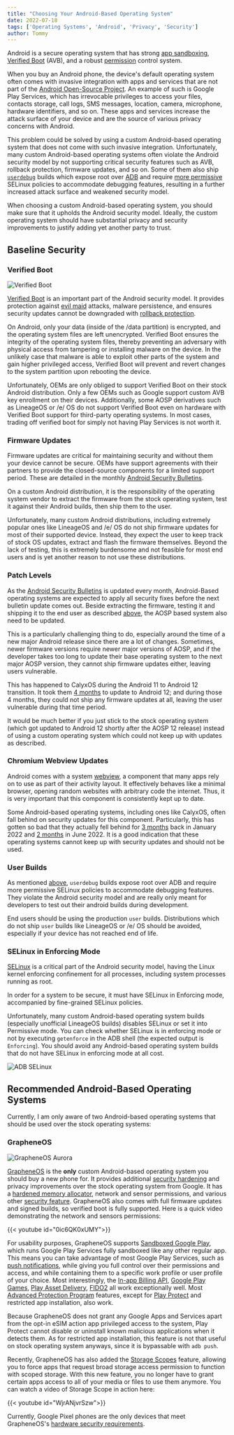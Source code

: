 ```yaml
---
title: "Choosing Your Android-Based Operating System"
date: 2022-07-18
tags: ['Operating Systems', 'Android', 'Privacy', 'Security']
author: Tommy
---
```


Android is a secure operating system that has strong [app sandboxing](https://source.android.com/security/app-sandbox), [Verified Boot](https://source.android.com/security/verifiedboot) (AVB), and a robust [permission](https://developer.android.com/guide/topics/permissions/overview) control system.

When you buy an Android phone, the device's default operating system often comes with invasive integration with apps and services that are not part of the [Android Open-Source Project](https://source.android.com/). An example of such is Google Play Services, which has irrevocable privileges to access your files, contacts storage, call logs, SMS messages, location, camera, microphone, hardware identifiers, and so on. These apps and services increase the attack surface of your device and are the source of various privacy concerns with Android.

This problem could be solved by using a custom Android-based operating system that does not come with such invasive integration. Unfortunately, many custom Android-based operating systems often violate the Android security model by not supporting critical security features such as AVB, rollback protection, firmware updates, and so on. Some of them also ship [`userdebug`](https://source.android.com/setup/build/building#choose-a-target) builds which expose root over [ADB](https://developer.android.com/studio/command-line/adb) and require [more permissive](https://github.com/LineageOS/android_system_sepolicy/search?q=userdebug&type=code) SELinux policies to accommodate debugging features, resulting in a further increased attack surface and weakened security model.

When choosing a custom Android-based operating system, you should make sure that it upholds the Android security model. Ideally, the custom operating system should have substantial privacy and security improvements to justify adding yet another party to trust.

## Baseline Security

### Verified Boot

![Verified Boot](/images/verified-boot.png)

[Verified Boot](https://source.android.com/security/verifiedboot) is an important part of the Android security model. It provides protection against [evil maid](https://en.wikipedia.org/wiki/Evil_maid_attack) attacks, malware persistence, and ensures security updates cannot be downgraded with [rollback protection](https://source.android.com/security/verifiedboot/verified-boot#rollback-protection).

On Android, only your data (inside of the /data partition) is encrypted, and the operating system files are left unencrypted. Verified Boot ensures the integrity of the operating system files, thereby preventing an adversary with physical access from tampering or installing malware on the device. In the unlikely case that malware is able to exploit other parts of the system and gain higher privileged access, Verified Boot will prevent and revert changes to the system partition upon rebooting the device.

Unfortunately, OEMs are only obliged to support Verified Boot on their stock Android distribution. Only a few OEMs such as Google support custom AVB key enrollment on their devices. Additionally, some AOSP derivatives such as LineageOS or /e/ OS do not support Verified Boot even on hardware with Verified Boot support for third-party operating systems. In most cases, trading off verified boot for simply not having Play Services is not worth it.

### Firmware Updates

Firmware updates are critical for maintaining security and without them your device cannot be secure. OEMs have support agreements with their partners to provide the closed-source components for a limited support period. These are detailed in the monthly [Android Security Bulletins](https://source.android.com/security/bulletin).

On a custom Android distribution, it is the responsibility of the operating system vendor to extract the firmware from the stock operating system, test it against their Android builds, then ship them to the user.

Unfortunately, many custom Android distributions, including extremely popular ones like LineageOS and /e/ OS do not ship firmware updates for most of their supported device. Instead, they expect the user to keep track of stock OS updates, extract and flash the firmware themselves. Beyond the lack of testing, this is extremely burdensome and not feasible for most end users and is yet another reason to not use these distributions.

### Patch Levels

As the [Android Security Bulletins](https://source.android.com/security/bulletin) is updated every month, Android-Based operating systems are expected to apply all security fixes before the next bulletin update comes out. Beside extracting the firmware, testing it and shipping it to the end user as described [above](#firmware-updates), the AOSP based system also need to be updated.

This is a particularly challenging thing to do, especially around the time of a new major Android release since there are a lot of changes. Sometimes, newer firmware versions require newer major versions of AOSP, and if the developer takes too long to update their base operating system to the next major AOSP version, they cannot ship firmware updates either, leaving users vulnerable.

This has happened to CalyxOS during the Android 11 to Android 12 transition. It took them [4 months](https://github.com/privacyguides/privacyguides.org/pull/578#issue-1112002737) to update to Android 12; and during those 4 months, they could not ship any firmware updates at all, leaving the user vulnerable during that time period.

It would be much better if you just stick to the stock operating system (which got updated to Android 12 shortly after the AOSP 12 release) instead of using a custom operating system which could not keep up with updates as described.

### Chromium Webview Updates

Android comes with a system [webview](https://developer.android.com/reference/android/webkit/WebView), a component that many apps rely on to use as part of their activity layout. It effectively behaves like a minimal browser, opening random websites with arbitrary code the internet. Thus, it is very important that this component is consistently kept up to date.

Some Android-based operating systems, including ones like CalyxOS, often fall behind on security updates for this component. Particularly, this has gotten so bad that they actually fell behind for [3 months](https://github.com/privacyguides/privacyguides.org/pull/548#issuecomment-1018245074) back in January 2022 and [2 months](https://github.com/privacyguides/privacyguides.org/pull/1378) in June 2022. It is a good indication that these operating systems cannot keep up with security updates and should not be used.

### User Builds

As mentioned [above](/posts/os/choosing-your-android-based-operating-system/), `userdebug` builds expose root over ADB and require more permissive SELinux policies to accommodate debugging features. They violate the Android security model and are really only meant for developers to test out their android builds during development.

End users should be using the production `user` builds. Distributions which do not ship `user` builds like LineageOS or /e/ OS should be avoided, especially if your device has not reached end of life.

### SELinux in Enforcing Mode

[SELinux](https://source.android.com/security/selinux) is a critical part of the Android security model, having the Linux kernel enforcing confinement for all processes, including system processes running as root.

In order for a system to be secure, it must have SELinux in Enforcing mode, accompanied by fine-grained SELinux policies.

Unfortunately, many custom Android-based operating system builds (especially unofficial LineageOS builds) disables SELinux or set it into Permissive mode. You can check whether SELinux is in enforcing mode or not by executing `getenforce` in the ADB shell (the expected output is `Enforcing`). You should avoid any Android-based operating system builds that do not have SELinux in enforcing mode at all cost.

![ADB SELinux](/images/adb-selinux.png)

## Recommended Android-Based Operating Systems

Currently, I am only aware of two Android-based operating systems that should be used over the stock operating systems:

### GrapheneOS
![GrapheneOS Aurora](/images/grapheneos-aurora.jpg)

[GrapheneOS](https://grapheneos.org) is the **only** custom Android-based operating system you should buy a new phone for. It provides additional [security hardening](https://en.wikipedia.org/wiki/Hardening_(computing)) and privacy improvements over the stock operating system from Google. It has a [hardened memory allocator](https://github.com/GrapheneOS/hardened_malloc), network and sensor permissions, and various other [security feature](https://grapheneos.org/features). GrapheneOS also comes with full firmware updates and signed builds, so verified boot is fully supported. Here is a quick video demonstrating the network and sensors permissions:

{{< youtube id="0ic6QK0xUMY">}}

For usability purposes, GrapheneOS supports [Sandboxed Google Play](https://grapheneos.org/usage#sandboxed-google-play), which runs Google Play Services fully sandboxed like any other regular app. This means you can take advantage of most Google Play Services, such as [push notifications](https://firebase.google.com/docs/cloud-messaging/), while giving you full control over their permissions and access, and while containing them to a specific work profile or user profile of your choice. Most interestingly, the [In-app Billing API](https://android-doc.github.io/google/play/billing/api.html), [Google Play Games](https://play.google.com/googleplaygames), [Play Asset Delivery](https://developer.android.com/guide/playcore/asset-delivery), [FIDO2](/posts/knowledge/multi-factor-authentication/#fido2-fast-identity-online) all work exceptionally well. Most [Advanced Protection Program](https://landing.google.com/advancedprotection/) features, except for [Play Protect](https://support.google.com/googleplay/answer/2812853?hl=en) and restricted app installation, also work.

Because GrapheneOS does not grant any Google Apps and Services apart from the opt-in eSIM action app privileged access to the system, Play Protect cannot disable or uninstall known malicious applications when it detects them. As for restricted app installation, this feature is not that useful on stock operating system anyways, since it is bypassable with `adb push`.

Recently, GrapheneOS has also added the [Storage Scopes](https://grapheneos.org/usage#storage-access) feature, allowing you to force apps that request broad storage access permission to function with scoped storage. With this new feature, you no longer have to grant certain apps access to all of your media or files to use them anymore. You can watch a video of Storage Scope in action here:

{{< youtube id="WjrANjvrSzw">}}


Currently, Google Pixel phones are the only devices that meet GrapheneOS's [hardware security requirements](https://grapheneos.org/faq#device-support).
